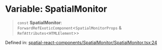 # Variable: SpatialMonitor

> `const` **SpatialMonitor**: `ForwardRefExoticComponent`\<`SpatialMonitorProps` & `RefAttributes`\<`HTMLElement`\>\>

Defined in: [spatial-react-components/SpatialMonitor/SpatialMonitor.tsx:24](https://github.com/webspatial/webspatial-sdk/blob/main/react/src/spatial-react-components/SpatialMonitor/SpatialMonitor.tsx#L24)
